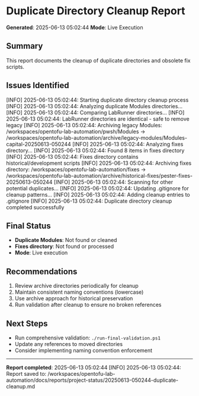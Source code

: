 # Duplicate Directory Cleanup Report
**Generated**: 2025-06-13 05:02:44
**Mode**: Live Execution

## Summary
This report documents the cleanup of duplicate directories and obsolete fix scripts.

## Issues Identified

[INFO] 2025-06-13 05:02:44: Starting duplicate directory cleanup process
[INFO] 2025-06-13 05:02:44: Analyzing duplicate Modules directories...
[INFO] 2025-06-13 05:02:44: Comparing LabRunner directories...
[INFO] 2025-06-13 05:02:44: LabRunner directories are identical - safe to remove legacy
[INFO] 2025-06-13 05:02:44: Archiving legacy Modules: /workspaces/opentofu-lab-automation/pwsh/Modules -> /workspaces/opentofu-lab-automation/archive/legacy-modules/Modules-capital-20250613-050244
[INFO] 2025-06-13 05:02:44: Analyzing fixes directory...
[INFO] 2025-06-13 05:02:44: Found 8 items in fixes directory
[INFO] 2025-06-13 05:02:44: Fixes directory contains historical/development scripts
[INFO] 2025-06-13 05:02:44: Archiving fixes directory: /workspaces/opentofu-lab-automation/fixes -> /workspaces/opentofu-lab-automation/archive/historical-fixes/pester-fixes-20250613-050244
[INFO] 2025-06-13 05:02:44: Scanning for other potential duplicates...
[INFO] 2025-06-13 05:02:44: Updating .gitignore for cleanup patterns...
[INFO] 2025-06-13 05:02:44: Adding cleanup entries to .gitignore
[INFO] 2025-06-13 05:02:44: Duplicate directory cleanup completed successfully

## Final Status
- **Duplicate Modules**: Not found or cleaned
- **Fixes directory**: Not found or processed
- **Mode**: Live execution

## Recommendations
1. Review archive directories periodically for cleanup
2. Maintain consistent naming conventions (lowercase)
3. Use archive approach for historical preservation
4. Run validation after cleanup to ensure no broken references

## Next Steps
- Run comprehensive validation: `./run-final-validation.ps1`
- Update any references to moved directories
- Consider implementing naming convention enforcement

---
**Report completed**: 2025-06-13 05:02:44
[INFO] 2025-06-13 05:02:44: Report saved to: /workspaces/opentofu-lab-automation/docs/reports/project-status/20250613-050244-duplicate-cleanup.md
